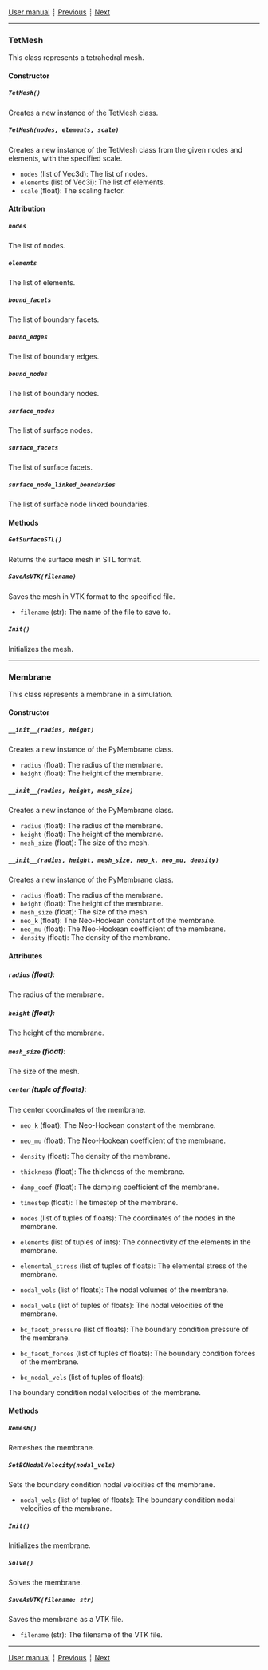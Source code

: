 ###

[User manual](user_manual.md)
┊ [Previous](ref_domain.md)
┊ [Next](ref_modifier.md)

-------

### TetMesh

This class represents a tetrahedral mesh.

#### Constructor

##### `TetMesh()`

Creates a new instance of the TetMesh class.

##### `TetMesh(nodes, elements, scale)`

Creates a new instance of the TetMesh class from the given nodes and elements, with the specified scale.

- `nodes` (list of Vec3d): The list of nodes.
- `elements` (list of Vec3i): The list of elements.
- `scale` (float): The scaling factor.

#### Attribution

##### `nodes`

The list of nodes.

##### `elements`

The list of elements.

##### `bound_facets`

The list of boundary facets.

##### `bound_edges`

The list of boundary edges.

##### `bound_nodes`

The list of boundary nodes.

##### `surface_nodes`

The list of surface nodes.

##### `surface_facets`

The list of surface facets.

##### `surface_node_linked_boundaries`

The list of surface node linked boundaries.

#### Methods

##### `GetSurfaceSTL()`

Returns the surface mesh in STL format.

##### `SaveAsVTK(filename)`

Saves the mesh in VTK format to the specified file.

- `filename` (str): The name of the file to save to.

##### `Init()`

Initializes the mesh.

-------

### Membrane

This class represents a membrane in a simulation.

#### Constructor

##### `__init__(radius, height)`

Creates a new instance of the PyMembrane class.

- `radius` (float): The radius of the membrane.
- `height` (float): The height of the membrane.

##### `__init__(radius, height, mesh_size)`

Creates a new instance of the PyMembrane class.

- `radius` (float): The radius of the membrane.
- `height` (float): The height of the membrane.
- `mesh_size` (float): The size of the mesh.

##### `__init__(radius, height, mesh_size, neo_k, neo_mu, density)`

Creates a new instance of the PyMembrane class.

- `radius` (float): The radius of the membrane.
- `height` (float): The height of the membrane.
- `mesh_size` (float): The size of the mesh.
- `neo_k` (float): The Neo-Hookean constant of the membrane.
- `neo_mu` (float): The Neo-Hookean coefficient of the membrane.
- `density` (float): The density of the membrane.

#### Attributes

##### `radius` (float): 

The radius of the membrane.

##### `height` (float): 

The height of the membrane.

##### `mesh_size` (float): 

The size of the mesh.

##### `center` (tuple of floats): 

The center coordinates of the membrane.

- `neo_k` (float): The Neo-Hookean constant of the membrane.
- `neo_mu` (float): The Neo-Hookean coefficient of the membrane.
- `density` (float): The density of the membrane.
- `thickness` (float): The thickness of the membrane.
- `damp_coef` (float): The damping coefficient of the membrane.
- `timestep` (float): The timestep of the membrane.

- `nodes` (list of tuples of floats): The coordinates of the nodes in the membrane.
- `elements` (list of tuples of ints): The connectivity of the elements in the membrane.
- `elemental_stress` (list of tuples of floats): The elemental stress of the membrane.
- `nodal_vols` (list of floats): The nodal volumes of the membrane.
- `nodal_vels` (list of tuples of floats): The nodal velocities of the membrane.
- `bc_facet_pressure` (list of floats): The boundary condition pressure of the membrane.
- `bc_facet_forces` (list of tuples of floats): The boundary condition forces of the membrane.
- `bc_nodal_vels` 
(list of tuples of floats): 

The boundary condition nodal velocities of the membrane.

#### Methods

##### `Remesh()`

Remeshes the membrane.

##### `SetBCNodalVelocity(nodal_vels)`

Sets the boundary condition nodal velocities of the membrane.

- `nodal_vels` (list of tuples of floats): The boundary condition nodal velocities of the membrane.

##### `Init()`

Initializes the membrane.

##### `Solve()`

Solves the membrane.

##### `SaveAsVTK(filename: str)`

Saves the membrane as a VTK file.

- `filename` (str): The filename of the VTK file.

-------

[User manual](user_manual.md)
┊ [Previous](ref_domain.md)
┊ [Next](ref_modifier.md)